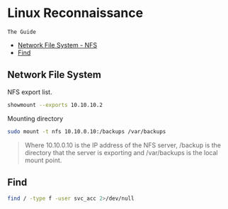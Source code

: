 # Linux Reconnaissance
`The Guide`

- [Network File System - NFS](#network-file-system)
- [Find](#find)


## Network File System
NFS export list.
```bash
showmount --exports 10.10.10.2
```
Mounting directory
```bash
sudo mount -t nfs 10.10.0.10:/backups /var/backups
```
> Where 10.10.0.10 is the IP address of the NFS server, /backup is the directory that the server is exporting and /var/backups is the local mount point.

## Find
```bash
find / -type f -user svc_acc 2>/dev/null
```